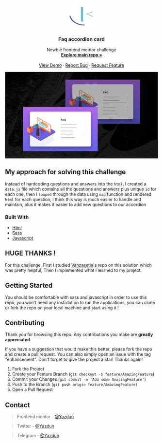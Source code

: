<div id="top"></div>


<!-- PROJECT LOGO -->
<br />
<div align="center">
  <a href="https://www.frontendmentor.io/profile/Yazdun">
    <img src="images/README/frontend-mentor-seeklogo.com.svg" alt="Logo" width="80" height="80">
  </a>

<h3 align="center">Faq accordion card</h3>

  <p align="center">
    Newbie frontend mentor challenge
    <br />
    <a href="https://github.com/Yazdun/frontend_mentor"><strong>Explore main repo »</strong></a>
    <br />
    <br />
    <a href="yazdun-faq-accordion-card.netlify.app">View Demo</a>
    ·
    <a href="https://github.com/Yazdun/frontend_mentor/issues">Report Bug</a>
    ·
    <a href="https://github.com/Yazdun/frontend_mentor/issues">Request Feature</a>
  </p>
</div>

![Preview of the repo's main index.html](./images/screenshot.jpg)

## My approach for solving this challenge

Instead of hardcoding questions and answers into the `html`, I created a `data.js` file which contains all the questions and answers plus unique `id` for each one, then I `looped` through the data using `map` function and rendered `html` for each question, I think this way is much easier to handle and maintain, plus it makes it easier to add new questions to our accordion


### Built With

* [Html](https://developer.mozilla.org/en-US/docs/Web/HTML)
* [Sass](https://sass-lang.com/documentation)
* [Javascript](https://developer.mozilla.org/en-US/docs/Web/JavaScript)
  

## HUGE THANKS !
For this challenge, First I studied [Vanzasetia](https://github.com/vanzasetia/faq-accordion-card)'s repo on this solution which was pretty helpful, Then I implemented what I learned to my project.


<!-- GETTING STARTED -->
## Getting Started

You should be comfortable with sass and javascript in order to use this repo, you won't need any installation to run the applications, you can clone or fork the repo on your local machine and start using it !

<!-- CONTRIBUTING -->
## Contributing

Thank you for browsing this repo. Any contributions you make are **greatly appreciated**.

If you have a suggestion that would make this better, please fork the repo and create a pull request. You can also simply open an issue with the tag "enhancement".
Don't forget to give the project a star! Thanks again!

1. Fork the Project
2. Create your Feature Branch (`git checkout -b feature/AmazingFeature`)
3. Commit your Changes (`git commit -m 'Add some AmazingFeature'`)
4. Push to the Branch (`git push origin feature/AmazingFeature`)
5. Open a Pull Request



<!-- CONTACT -->
## Contact

>Frontend mentor - [@Yazdun](https://www.frontendmentor.io/profile/Yazdun)

>Twitter - [@Yazdun](https://twitter.com/Yazdun) 

>Telegram - [@Yazdun](https://t.me/Yazdun) 
